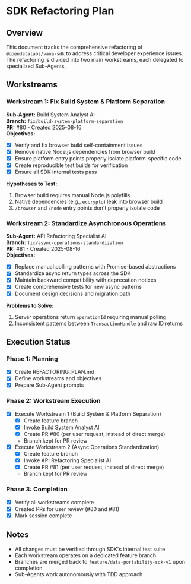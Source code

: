 # SDK Refactoring Plan

## Overview

This document tracks the comprehensive refactoring of `@opendatalabs/vana-sdk` to address critical developer experience issues. The refactoring is divided into two main workstreams, each delegated to specialized Sub-Agents.

## Workstreams

### Workstream 1: Fix Build System & Platform Separation

**Sub-Agent:** Build System Analyst AI  
**Branch:** `fix/build-system-platform-separation`  
**PR:** #80 - Created 2025-08-16  
**Objectives:**

- [x] Verify and fix browser build self-containment issues
- [x] Remove native Node.js dependencies from browser build
- [x] Ensure platform entry points properly isolate platform-specific code
- [x] Create reproducible test builds for verification
- [x] Ensure all SDK internal tests pass

**Hypotheses to Test:**

1. Browser build requires manual Node.js polyfills
2. Native dependencies (e.g., `eccrypto`) leak into browser build
3. `/browser` and `/node` entry points don't properly isolate code

### Workstream 2: Standardize Asynchronous Operations

**Sub-Agent:** API Refactoring Specialist AI  
**Branch:** `fix/async-operations-standardization`  
**PR:** #81 - Created 2025-08-16  
**Objectives:**

- [x] Replace manual polling patterns with Promise-based abstractions
- [x] Standardize async return types across the SDK
- [x] Maintain backward compatibility with deprecation notices
- [x] Create comprehensive tests for new async patterns
- [x] Document design decisions and migration path

**Problems to Solve:**

1. Server operations return `operationId` requiring manual polling
2. Inconsistent patterns between `TransactionHandle` and raw ID returns

## Execution Status

### Phase 1: Planning

- [x] Create REFACTORING_PLAN.md
- [x] Define workstreams and objectives
- [x] Prepare Sub-Agent prompts

### Phase 2: Workstream Execution

- [x] Execute Workstream 1 (Build System & Platform Separation)
  - [x] Create feature branch
  - [x] Invoke Build System Analyst AI
  - [x] Create PR #80 (per user request, instead of direct merge)
  - Branch kept for PR review
- [x] Execute Workstream 2 (Async Operations Standardization)
  - [x] Create feature branch
  - [x] Invoke API Refactoring Specialist AI
  - [x] Create PR #81 (per user request, instead of direct merge)
  - Branch kept for PR review

### Phase 3: Completion

- [x] Verify all workstreams complete
- [x] Created PRs for user review (#80 and #81)
- [x] Mark session complete

## Notes

- All changes must be verified through SDK's internal test suite
- Each workstream operates on a dedicated feature branch
- Branches are merged back to `feature/data-portability-sdk-v1` upon completion
- Sub-Agents work autonomously with TDD approach
